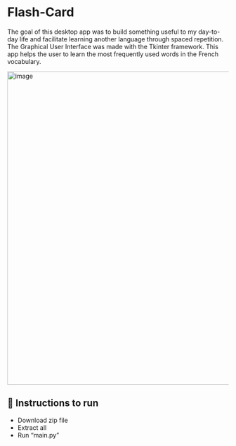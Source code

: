# Flash-Card
The goal of this desktop app was to build something useful to my day-to-day life and facilitate learning another language through spaced repetition. The Graphical User Interface was made with the Tkinter framework. This app helps the user to learn the most frequently used words in the French vocabulary.

<img width="891" height="714" alt="image" src="https://github.com/user-attachments/assets/22b45d93-3501-4204-bb69-eb01301691eb" />

## 🚀 Instructions to run 
-	Download zip file
-	Extract all 
-	Run “main.py”

